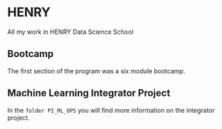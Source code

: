 # HENRY
All my work in HENRY Data Science School

## Bootcamp

The first section of the program was a six module bootcamp.

## Machine Learning Integrator Project

In the `folder PI_ML_OPS` you will find more information on the integrator project.
